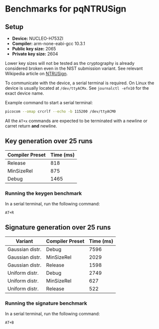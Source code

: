 # Benchmarks for pqNTRUSign

## Setup

- **Device:** NUCLEO-H753ZI
- **Compiler:** arm-none-eabi-gcc 10.3.1
- **Public key size:** 2065
- **Private key size:** 2604

Lower key sizes will not be tested as the cryptography is already considered broken even in the NIST submission variant. See relevant Wikipedia article on [NTRUSign](https://en.wikipedia.org/wiki/NTRUSign).

To communicate with the device, a serial terminal is required.
On Linux the device is usually located at `/dev/ttyACMx`. See `journalctl -efn10` for the exact device name.

Example command to start a serial terminal:

```bash
picocom --omap crcrlf --echo -b 115200 /dev/ttyACM0
```

All the `AT+x` commands are expected to be terminated with a newline or carret return **and** newline.

## Key generation over 25 runs

| Compiler Preset | Time (ms) |
|-----------------|-----------|
| Release         | 818       |
| MinSizeRel      | 875       |
| Debug           | 1465      |

### Running the keygen benchmark

In a serial terminal, run the following command:

`AT+R`

## Signature generation over 25 runs

| Variant         | Compiler Preset | Time (ms) |
|-----------------|-----------------|-----------|
| Gaussian distr. | Debug           | 7596      |
| Gaussian distr. | MinSizeRel      | 2029      |
| Gaussian distr. | Release         | 1598      |
| Uniform distr.  | Debug           | 2749      |
| Uniform distr.  | MinSizeRel      | 627       |
| Uniform distr.  | Release         | 522       |

### Running the signature benchmark

In a serial terminal, run the following command:

`AT+B`
